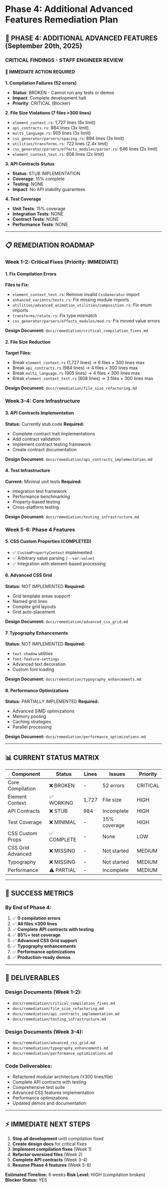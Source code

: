# Phase 4: Additional Advanced Features Remediation Plan

## 🎯 **PHASE 4: ADDITIONAL ADVANCED FEATURES** (September 20th, 2025)

### **CRITICAL FINDINGS - STAFF ENGINEER REVIEW**

#### **🚨 IMMEDIATE ACTION REQUIRED**

**1. Compilation Failures (52 errors)**
- **Status**: BROKEN - Cannot run any tests or demos
- **Impact**: Complete development halt
- **Priority**: CRITICAL (Blocker)

**2. File Size Violations (7 files >300 lines)**
- `element_context.rs`: 1,727 lines (6x limit)
- `api_contracts.rs`: 984 lines (3x limit)
- `multi_language.rs`: 905 lines (3x limit)
- `css_generator/parsers/spacing.rs`: 894 lines (3x limit)
- `utilities/transforms.rs`: 722 lines (2.4x limit)
- `css_generator/parsers/effects_modules/parser.rs`: 646 lines (2x limit)
- `element_context_test.rs`: 608 lines (2x limit)

**3. API Contracts Status**
- **Status**: STUB IMPLEMENTATION
- **Coverage**: 15% complete
- **Testing**: NONE
- **Impact**: No API stability guarantees

**4. Test Coverage**
- **Unit Tests**: 15% coverage
- **Integration Tests**: NONE
- **Contract Tests**: NONE
- **Performance Tests**: NONE

---

## **📋 REMEDIATION ROADMAP**

### **Week 1-2: Critical Fixes (Priority: IMMEDIATE)**
#### **1. Fix Compilation Errors**
**Files to Fix:**
- `element_context_test.rs`: Remove invalid `CssGenerator` import
- `enhanced_variants/tests.rs`: Fix missing module imports
- `utilities/advanced_animation_utilities/composition.rs`: Fix enum imports
- `transforms/rotate.rs`: Fix type mismatch
- `css_generator/parsers/effects_modules/mod.rs`: Fix moved value errors

**Design Document:** `docs/remediation/critical_compilation_fixes.md`

#### **2. File Size Reduction**
**Target Files:**
- Break `element_context.rs` (1,727 lines) → 6 files × 300 lines max
- Break `api_contracts.rs` (984 lines) → 4 files × 300 lines max
- Break `multi_language.rs` (905 lines) → 4 files × 300 lines max
- Break `element_context_test.rs` (608 lines) → 3 files × 300 lines max

**Design Document:** `docs/remediation/file_size_refactoring.md`

### **Week 3-4: Core Infrastructure**
#### **3. API Contracts Implementation**
**Status:** Currently stub code
**Required:**
- Complete contract trait implementations
- Add contract validation
- Implement contract testing framework
- Create contract documentation

**Design Document:** `docs/remediation/api_contracts_implementation.md`

#### **4. Test Infrastructure**
**Current:** Minimal unit tests
**Required:**
- Integration test framework
- Performance benchmarking
- Property-based testing
- Cross-platform testing

**Design Document:** `docs/remediation/testing_infrastructure.md`

### **Week 5-6: Phase 4 Features**
#### **5. CSS Custom Properties (COMPLETED)**
- ✅ `CustomPropertyContext` implemented
- ✅ Arbitrary value parsing `[--var:value]`
- ✅ Integration with element-based processing

#### **6. Advanced CSS Grid**
**Status:** NOT IMPLEMENTED
**Required:**
- Grid template areas support
- Named grid lines
- Complex grid layouts
- Grid auto-placement

**Design Document:** `docs/remediation/advanced_css_grid.md`

#### **7. Typography Enhancements**
**Status:** NOT IMPLEMENTED
**Required:**
- `text-shadow` utilities
- `font-feature-settings`
- Advanced text decoration
- Custom font loading

**Design Document:** `docs/remediation/typography_enhancements.md`

#### **8. Performance Optimizations**
**Status:** PARTIALLY IMPLEMENTED
**Required:**
- Advanced SIMD optimizations
- Memory pooling
- Caching strategies
- Parallel processing

**Design Document:** `docs/remediation/performance_optimizations.md`

---

## **📊 CURRENT STATUS MATRIX**

| Component | Status | Lines | Issues | Priority |
|-----------|--------|-------|--------|----------|
| Core Compilation | ❌ BROKEN | - | 52 errors | CRITICAL |
| Element Context | ✅ WORKING | 1,727 | File size | HIGH |
| API Contracts | ❌ STUB | 984 | Incomplete | HIGH |
| Test Coverage | ❌ MINIMAL | - | 15% coverage | HIGH |
| CSS Custom Props | ✅ COMPLETE | - | None | LOW |
| CSS Grid Advanced | ❌ MISSING | - | Not started | MEDIUM |
| Typography | ❌ MISSING | - | Not started | MEDIUM |
| Performance | ⚠️ PARTIAL | - | Incomplete | MEDIUM |

---

## **🎯 SUCCESS METRICS**

### **By End of Phase 4:**
1. ✅ **0 compilation errors**
2. ✅ **All files ≤300 lines**
3. ✅ **Complete API contracts with testing**
4. ✅ **85%+ test coverage**
5. ✅ **Advanced CSS Grid support**
6. ✅ **Typography enhancements**
7. ✅ **Performance optimizations**
8. ✅ **Production-ready demos**

---

## **📁 DELIVERABLES**

### **Design Documents (Week 1-2):**
- `docs/remediation/critical_compilation_fixes.md`
- `docs/remediation/file_size_refactoring.md`
- `docs/remediation/api_contracts_implementation.md`
- `docs/remediation/testing_infrastructure.md`

### **Design Documents (Week 3-4):**
- `docs/remediation/advanced_css_grid.md`
- `docs/remediation/typography_enhancements.md`
- `docs/remediation/performance_optimizations.md`

### **Code Deliverables:**
- Refactored modular architecture (≤300 lines/file)
- Complete API contracts with testing
- Comprehensive test suite
- Advanced CSS features implementation
- Performance optimizations
- Updated demos and documentation

---

## **⚡ IMMEDIATE NEXT STEPS**

1. **Stop all development** until compilation fixed
2. **Create design docs** for critical fixes
3. **Implement compilation fixes** (Week 1)
4. **Refactor oversized files** (Week 2)
5. **Complete API contracts** (Week 3-4)
6. **Resume Phase 4 features** (Week 5-6)

**Estimated Timeline:** 6 weeks
**Risk Level:** HIGH (compilation broken)
**Blocker Status:** YES
